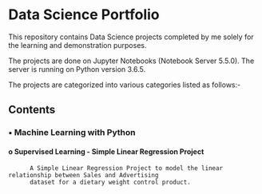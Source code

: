 # Data Science Portfolio

This repository contains Data Science projects completed by me solely for the learning and demonstration purposes. 

The projects are done on Jupyter Notebooks (Notebook Server 5.5.0). The server is running on Python version 3.6.5.

The projects are categorized into various categories listed as follows:- 

 ## Contents
 
  ### •	Machine Learning with Python
  
   #### o Supervised Learning - Simple Linear Regression Project
      
          A Simple Linear Regression Project to model the linear relationship between Sales and Advertising 
          dataset for a dietary weight control product.


